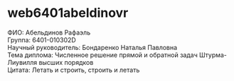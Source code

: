 # web6401abeldinovr
ФИО: Абельдинов Рафаэль  
Группа: 6401-010302D  
Научный руководитель: Бондаренко Наталья Павловна  
Тема диплома: Численное решение прямой и обратной задач Штурма-Лиувилля высших порядков  
Цитата: Летать и строить, строить и летать  
